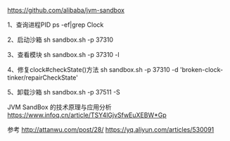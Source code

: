 https://github.com/alibaba/jvm-sandbox



1、查询进程PID
ps -ef|grep Clock

2、启动沙箱
sh sandbox.sh -p 37310

3、查看模块
sh sandbox.sh -p 37310 -l

4、修复clock#checkState()方法
sh sandbox.sh -p 37310 -d 'broken-clock-tinker/repairCheckState'

5、卸载沙箱
sh sandbox.sh -p 37511 -S




JVM SandBox 的技术原理与应用分析
https://www.infoq.cn/article/TSY4lGjvSfwEuXEBW*Gp




参考
http://attanwu.com/post/28/
https://yq.aliyun.com/articles/530091



